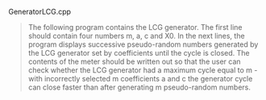 GeneratorLCG.cpp
>The following program contains the LCG generator. The first line should contain four numbers m, a, c and X0. In the next lines, the program displays successive pseudo-random numbers generated by the LCG generator set by coefficients until the cycle is closed. The contents of the meter should be written out so that the user can check whether the LCG generator had a maximum cycle equal to m - with incorrectly selected m coefficients a and c the generator cycle can close faster than after generating m pseudo-random numbers.
